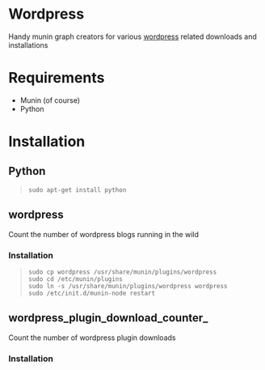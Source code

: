 Wordpress
=========

Handy munin graph creators for various [wordpress](http://www.wordpress.org) 
related downloads and installations


Requirements
============

 - Munin (of course)
 - Python

Installation
============

## Python

>     sudo apt-get install python



## wordpress

Count the number of wordpress blogs running in the wild

### Installation

>     sudo cp wordpress /usr/share/munin/plugins/wordpress
>     sudo cd /etc/munin/plugins
>     sudo ln -s /usr/share/munin/plugins/wordpress wordpress
>     sudo /etc/init.d/munin-node restart

## wordpress_plugin_download_counter_

Count the number of wordpress plugin downloads

### Installation
